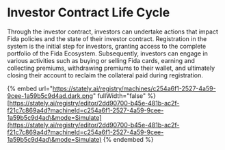 # Investor Contract Life Cycle

Through the investor contract, investors can undertake actions that impact Fida policies and the state of their investor contract. Registration in the system is the initial step for investors, granting access to the complete portfolio of the Fida Ecosystem. Subsequently, investors can engage in various activities such as buying or selling Fida cards, earning and collecting premiums, withdrawing premiums to their wallet, and ultimately closing their account to reclaim the collateral paid during registration.

{% embed url="https://stately.ai/registry/machines/c254a6f1-2527-4a59-9cee-1a59b5c9d4ad.dark.png" fullWidth="false" %}
[https://stately.ai/registry/editor/2dd90700-b45e-481b-ac2f-f21c7c869a4d?machineId=c254a6f1-2527-4a59-9cee-1a59b5c9d4ad\&mode=Simulate](https://stately.ai/registry/editor/2dd90700-b45e-481b-ac2f-f21c7c869a4d?machineId=c254a6f1-2527-4a59-9cee-1a59b5c9d4ad\&mode=Simulate)
{% endembed %}
